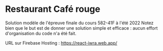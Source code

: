 # Restaurant Café rouge

Solution modèle de l'épreuve finale du cours 582-41F à l'été 2022
Notez bien que le but est de donner une solution simple et efficace : aucun 
effort d'organisation du code n'a été fait.

URL sur Firebase Hosting : 
https://react-iwra.web.app/